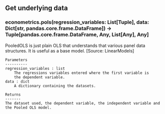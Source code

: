 ## Get underlying data 
### econometrics.pols(regression_variables: List[Tuple], data: Dict[str, pandas.core.frame.DataFrame]) -> Tuple[pandas.core.frame.DataFrame, Any, List[Any], Any]

PooledOLS is just plain OLS that understands that various panel data structures.
    It is useful as a base model. [Source: LinearModels]

    Parameters
    ----------
    regression_variables : list
        The regressions variables entered where the first variable is
        the dependent variable.
    data : dict
        A dictionary containing the datasets.

    Returns
    -------
    The dataset used, the dependent variable, the independent variable and
    the Pooled OLS model.
